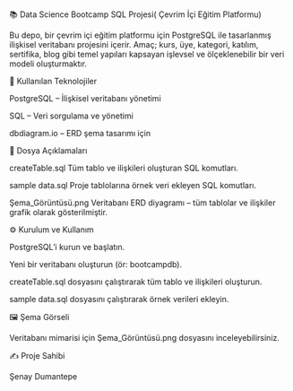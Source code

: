 📚 Data Science Bootcamp SQL Projesi( Çevrim İçi Eğitim Platformu)

Bu depo, bir çevrim içi eğitim platformu için PostgreSQL ile tasarlanmış ilişkisel veritabanı projesini içerir.
Amaç; kurs, üye, kategori, katılım, sertifika, blog gibi temel yapıları kapsayan işlevsel ve ölçeklenebilir bir veri modeli oluşturmaktır.


🚀 Kullanılan Teknolojiler

PostgreSQL – İlişkisel veritabanı yönetimi

SQL – Veri sorgulama ve yönetimi

dbdiagram.io – ERD şema tasarımı için



📂 Dosya Açıklamaları

createTable.sql  Tüm tablo ve ilişkileri oluşturan SQL komutları.

sample data.sql  Proje tablolarına örnek veri ekleyen SQL komutları.

Şema_Görüntüsü.png  Veritabanı ERD diyagramı – tüm tablolar ve ilişkiler grafik olarak gösterilmiştir.

⚙️ Kurulum ve Kullanım

PostgreSQL’i kurun ve başlatın.

Yeni bir veritabanı oluşturun (ör: bootcampdb).

createTable.sql dosyasını çalıştırarak tüm tablo ve ilişkileri oluşturun.

sample data.sql dosyasını çalıştırarak örnek verileri ekleyin.



🖼️ Şema Görseli

Veritabanı mimarisi için Şema_Görüntüsü.png dosyasını inceleyebilirsiniz.



✍️ Proje Sahibi

Şenay Dumantepe

